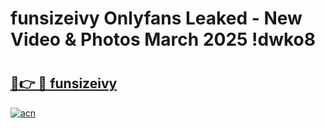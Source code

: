 # funsizeivy Onlyfans Leaked - New Video & Photos March 2025 !dwko8

# <h2><a href="https://z46jgk.iuczelnia.edu.pl?title=funsizeivy&ref=dwko8">🔗👉 🔴 funsizeivy</a></h2>

[![acn](https://github.com/user-attachments/assets/0f9c940e-d8b0-45ae-aac7-cd30a18b3e1c)](https://z46jgk.iuczelnia.edu.pl?title=funsizeivy&ref=dwko8)

